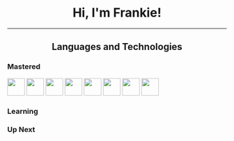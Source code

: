 <style>img {width:40;display:inline;}</style>
<h1 align="center">Hi, I'm Frankie!</h1>
<hr>
<h2 align="center">Languages and Technologies</h2>
<h3>Mastered</h3>
<img src="https://s3.dualstack.us-east-2.amazonaws.com/pythondotorg-assets/media/community/logos/python-logo-only.png" width=40>
<img src="https://w7.pngwing.com/pngs/166/342/png-transparent-flask-python-bottle-web-framework-web-application-flask-white-monochrome-shoe.png" width=40>
<img src="https://seeklogo.com/images/C/c-sharp-c-logo-02F17714BA-seeklogo.com.png" width=40>
<img src="https://cdn.imgbin.com/17/24/8/imgbin-web-development-html-css3-the-ohana-code-logo-2cpaper-projection-shaded-1660937-html-dropdown-js-ewrW26TZwgRGD4kXJk4RaZMJE.jpg" width=40>
<img src="https://upload.wikimedia.org/wikipedia/commons/thumb/a/a7/React-icon.svg/2300px-React-icon.svg.png" width=40>
<img src="https://assets.stickpng.com/thumbs/62cc1b51150d5de9a3dad5f8.png" width=40>
<img src="https://www.gend.co/hs-fs/hubfs/gcp-logo-cloud.png?width=730&name=gcp-logo-cloud.png" width=40>
<img src="https://mrvian.com/wp-content/uploads/2023/02/logo-open-ai.png" width=40>
<h3>Learning</h3>

<h3>Up Next</h3>
